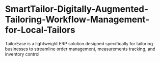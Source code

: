 # SmartTailor-Digitally-Augmented-Tailoring-Workflow-Management-for-Local-Tailors
TailorEase is a lightweight ERP solution designed specifically for tailoring businesses to streamline order management, measurements tracking, and inventory control

